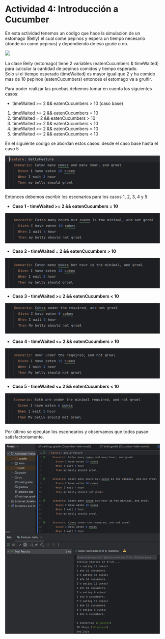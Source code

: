 # Actividad 4: Introducción a Cucumber

En esta actividad tenemos un código que hace la simulacion de un estomago (Belly) el cual come pepinos y espera un tiempo necesario (donde no come pepinos) y dependiendo de eso gruñe o no.

![](images/belly_class.png)

La clase Belly (estomago) tiene 2 variables (eatenCucumbers & timeWaited) para calcular la cantidad de pepinos comidos y tiempo esperado. <br/>
Solo si el tiempo esperado (timeWaited) es mayor igual que 2 y ha comido mas de 10 pepinos (eatenCucumbers) entonces el estomago va a gruñir.

Para poder realizar las pruebas debemos tomar en cuenta los siguientes casos:

- timeWaited >= 2 && eatenCucumbers > 10 (caso base)
1. timeWaited >= 2 && eatenCucumbers = 10 
2. timeWaited = 2 && eatenCucumbers > 10 
3. timeWaited >= 2 && eatenCucumbers < 10
4. timeWaited <= 2 && eatenCucumbers > 10
5. timeWaited <= 2 && eatenCucumbers < 10

En el siguiente codigo se abordan estos casos: desde el caso base hasta el caso 5

![](img/base_scenario.png)

Entonces debemos escribir los escenarios para los casos 1, 2, 3, 4 y 5

- **Caso 1 - timeWaited >= 2 && eatenCucumbers = 10**

![](img/scenario2.png)

- **Caso 2 - timeWaited = 2 && eatenCucumbers > 10**

![](img/scenario3.png)

- **Caso 3 - timeWaited >= 2 && eatenCucumbers < 10**

![](img/scenario4.png)

- **Caso 4 - timeWaited <= 2 && eatenCucumbers > 10**

![](img/scenario5.png)

- **Caso 5 - timeWaited <= 2 && eatenCucumbers < 10**

![](img/scenario6.png)

Por último se ejecutan los escenearios y observamos que todos pasan satisfactoriamente.

![](img/outputs.png)


